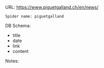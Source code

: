 URL: https://www.piguetgalland.ch/en/news/

    Spider name: piguetgalland

DB Schema:
- title
- date
- link
- content

Notes: